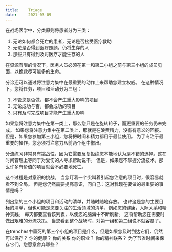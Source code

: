 ```yaml
---
title:    Triage
date:     2021-03-09
---
```


在战场医学中，分类原则将患者分为三类：

1. 无论如何都会死亡的患者，无论是否接受医疗救助
2. 无论是否得到医疗照顾，仍将生存的人
3. 那些只有得到及时医疗才能生存的人

在资源有限的情况下，医务人员必须在第一和第二小组之前与第三小组的成员见面，以挽救尽可能多的生命。

分诊还可以通过将注意力集中在最重要的动作上来帮助您建立权威。 在这种情况下，您将任务，项目和活动分为三组：

1. 不管您是否做，都不会产生重大影响的项目
2. 无论成功与否，都会成功的项目
3. 只有及时完成项目才能产生重大影响

如果您将注意力集中在第一类上，那么您只是在旋转轮子，而更重要的任务仍未完成。 如果您将注意力集中在第二类上，那就是在浪费精力，没有有意义的回报。 但是，如果您参加第三小组，您将把时间和精力都用于最佳使用。 为了专注于最重要的操作，您必须将注意力从前两个组中撤出。

分流练习非常具有挑战性，因为它需要反复拒绝您本能地认为是不错的选择。这在时间管理上等同于对受伤的人寻求帮助说不。 但是，如果您不掌握分流技术，那么许多有价值的项目就会不必要地死亡。

这个过程是对意识的挑战。 当您盯着一个尖叫着引起您注意的项目时，很容易就看不到全局。 但是您仍然需要提高意识，问自己：这对我现在要做的最重要的事情是吗？

列出您的三个小组的项目和活动的清单，并随时随地存放。 也许这是您的主要目标的清单，但也可能是您要关注的生活领域的清单，例如您的健康，人际关系和精神实践。 每天都要查看该列表，以使您的脑海中不断刷新。 这将帮助您在需要时做出艰难的分流决策。 当您看到整个战场时，对第一组和第二组说不就容易了。

在trenches中垂死的第三个小组的项目是什么，但是如果您及时到达它们，仍然可以保存？ 你的健康？ 你的关系 你的职业？ 你的精神联系？ 为了节省时间来保存它们，您愿意舍弃哪些？

